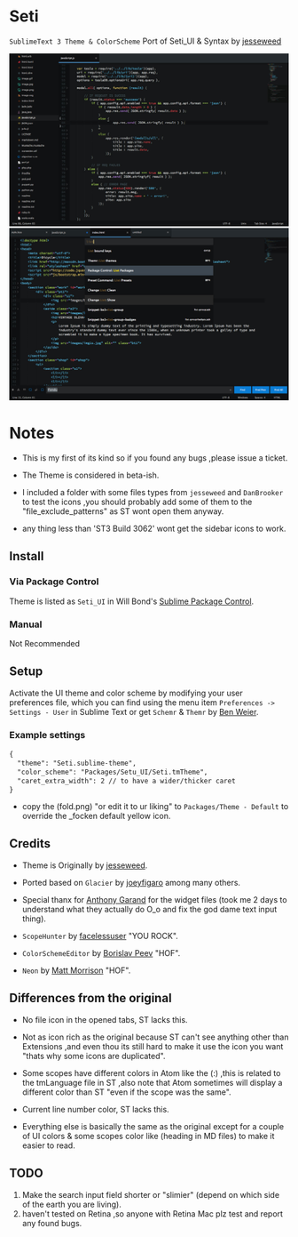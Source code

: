 # Seti

`SublimeText 3 Theme & ColorScheme` Port of Seti_UI & Syntax by [jesseweed](https://github.com/jesseweed/seti-ui)

![Seti Screenshot](screenshot-1.jpg)
![Seti Screenshot](screenshot-2.jpg)


# Notes
- This is my first of its kind so if you found any bugs ,please issue a ticket.

- The Theme is considered in beta-ish.

- I included a folder with some files types from `jesseweed` and `DanBrooker` to test the icons ,you should probably add some of them to the "file_exclude_patterns" as ST wont open them anyway.

- any thing less than 'ST3 Build 3062' wont get the sidebar icons to work.


## Install

### Via Package Control

Theme is listed as `Seti_UI` in Will Bond's [Sublime Package Control](https://sublime.wbond.net).

### Manual

Not Recommended

## Setup

Activate the UI theme and color scheme by modifying your user preferences file, which you can find using the menu item `Preferences -> Settings - User` in Sublime Text or get `Schemr` & `Themr` by [Ben Weier](https://github.com/benweier).

### Example settings
```
{
  "theme": "Seti.sublime-theme",
  "color_scheme": "Packages/Setu_UI/Seti.tmTheme",
  "caret_extra_width": 2 // to have a wider/thicker caret
}
```

- copy the (fold.png) "or edit it to ur liking" to ```Packages/Theme - Default``` to override the _focken default yellow icon.


## Credits

- Theme is Originally by [jesseweed](https://github.com/jesseweed/seti-ui).

- Ported based on `Glacier` by [joeyfigaro](https://github.com/joeyfigaro/glacier-theme) among many others.

- Special thanx for [Anthony Garand](https://github.com/garand) for the widget files (took me 2 days to understand what they actually do O_o and fix the god dame text input thing).

- `ScopeHunter` by [facelessuser](https://github.com/facelessuser) "YOU ROCK".

- `ColorSchemeEditor` by [Borislav Peev](https://github.com/bobef) "HOF".

- `Neon` by [Matt Morrison](https://github.com/MattDMo/Neon-color-scheme) "HOF".


## Differences from the original

- No file icon in the opened tabs, ST lacks this.

- Not as icon rich as the original because ST can't see anything other than Extensions ,and even thou its still hard to make it use the icon you want "thats why some icons are duplicated".

- Some scopes have different colors in Atom like the (:) ,this is related to the tmLanguage file in ST ,also note that Atom sometimes will display a different color than ST "even if the scope was the same".

- Current line number color, ST lacks this.

- Everything else is basically the same as the original except for a couple of UI colors & some scopes color like (heading in MD files) to make it easier to read.


## TODO

1. Make the search input field shorter or "slimier" (depend on which side of the earth you are living).
2. haven't tested on Retina ,so anyone with Retina Mac plz test and report any found bugs.
